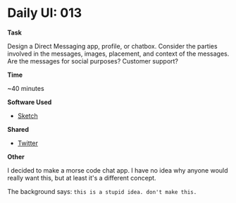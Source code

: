# Daily UI: 013

**Task**

Design a Direct Messaging app, profile, or chatbox. Consider the parties involved in the messages, images, placement, and context of the messages. Are the messages for social purposes? Customer support?

**Time**

~40 minutes

**Software Used**
* [Sketch](https://www.sketchapp.com/)

**Shared**
* [Twitter](https://twitter.com/craftingUX/status/834856767389564930)

**Other**

I decided to make a morse code chat app. I have no idea why anyone would really want this, but at least it's a different concept.

The background says: `this is a stupid idea. don't make this.`